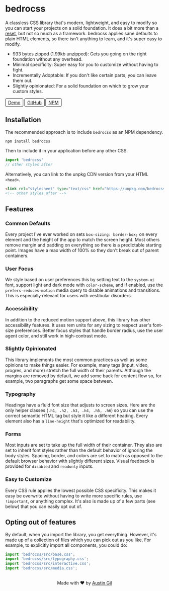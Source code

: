 # bedrocss

A classless CSS library that's modern, lightweight, and easy to modify so you can start your projects on a solid foundation. It does a bit more than a [reset](https://cssdeck.com/blog/what-is-a-css-reset/), but not so much as a framework. bedrocss applies sane defaults to plain HTML elements, so there isn't anything to learn, and it's super easy to modify.

- 933 bytes zipped (1.99kb unzipped): Gets you going on the right foundation without any overhead.
- Minimal specificity: Super easy for you to customize without having to fight. 
- Incrementally Adoptable: If you don't like certain parts, you can leave them out.
- Slightly opinionated: For a solid foundation on which to grow your custom styles.

<a href="https://style-check.austingil.com/?url=https://unpkg.com/bedrocss/bedrocss.min.css" style="display: inline-block; border: 1px solid; border-radius: .25rem; padding: .25rem .5rem;">Demo</a>
<a href="https://github.com/austingil/bedrocss" style="display: inline-block; border: 1px solid; border-radius: .25rem; padding: .25rem .5rem;">GitHub</a>
<a href="https://www.npmjs.com/package/bedrocss" style="display: inline-block; border: 1px solid; border-radius: .25rem; padding: .25rem .5rem;">NPM</a>

## Installation

The recommended approach is to include `bedrocss` as an NPM dependency.
```
npm install bedrocss
```

Then to include it in your application before any other CSS. 

```js
import 'bedrocss'
// other styles after
```

Alternatively, you can link to the unpkg CDN version from your HTML `<head>`. 

```html
<link rel="stylesheet" type="text/css" href="https://unpkg.com/bedrocss">
<!-- other styles after -->
```
## Features

### Common Defaults

Every project I've ever worked on sets `box-sizing: border-box;` on every element and the height of the app to match the screen height. Most others remove margin and padding on everything so there is a predictable starting point. Images have a max width of 100% so they don't break out of parent containers.

### User Focus

We style based on user preferences this by setting text to the  `system-ui` font, support light and dark mode with `color-scheme`, and if enabled, use the `prefers-reduces-motion` media query to disable animations and transitions. This is especially relevant for users with vestibular disorders.

### Accessibility

In addition to the reduced motion support above, this library has other accessibility features. It uses rem units for any sizing to respect user's font-size preferences. Better focus styles that handle border radius, use the user agent color, and still work in high-contrast mode.

### Slightly Opinionated

This library implements the most common practices as well as some opinions to make things easier. For example, many tags (input, video, progres, and more) stretch the full width of their parents. Although the margins are removed by default, we add some back for content flow so, for example, two paragraphs get some space between.

### Typography

Headings have a fluid font size that adjusts to screen sizes. Here are the only helper classes (`.h1, .h2, .h3, .h4, .h5, .h6`) so you can use the correct semantic HTML tag but style it like a different heading. Every element also has a `line-height` that's optimized for readability.

### Forms

Most inputs are set to take up the full width of their container. They also are set to inherit font styles rather than the default behavior of ignoring the body styles. Spacing, border, and colors are set to match as opposed to the default browser behavior with slightly different sizes. Visual feedback is provided for `disabled` and `readonly` inputs.

### Easy to Customize

Every CSS rule applies the lowest possible CSS specificity. This makes it easy be overwrite without having to write more specific rules, use `!important`, or anything complex. It's also is made up of a few parts (see below) that you can easily opt out of. 

## Opting out of features

By default, when you import the library, you get everything. However, it's made up of a collection of files which you can pick out as you like. For example, to explicitly import all components, you could do:

```js
import 'bedrocss/src/base.css';
import 'bedrocss/src/typography.css';
import 'bedrocss/src/interactive.css';
import 'bedrocss/src/media.css';
```

<p style="margin-top: 30px; text-align: center;">
  Made with ❤ by
  <a href="https://austingil.com">Austin Gil</a>
</p>
